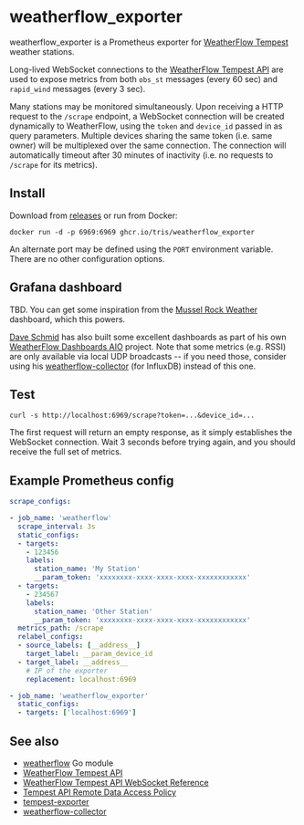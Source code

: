 # weatherflow_exporter

weatherflow_exporter is a Prometheus exporter for
[WeatherFlow Tempest](https://weatherflow.com/tempest-home-weather-system/)
weather stations.

Long-lived WebSocket connections to the
[WeatherFlow Tempest API](https://weatherflow.github.io/Tempest/) are used to
expose metrics from both `obs_st` messages (every 60 sec) and `rapid_wind`
messages (every 3 sec).

Many stations may be monitored simultaneously.  Upon receiving a HTTP request
to the `/scrape` endpoint, a WebSocket connection will be created dynamically
to WeatherFlow, using the `token` and `device_id` passed in as query parameters.
Multiple devices sharing the same token (i.e. same owner) will be multiplexed
over the same connection.  The connection will automatically timeout after 30
minutes of inactivity (i.e. no requests to `/scrape` for its metrics).

## Install

Download from [releases](https://github.com/tris/weatherflow_exporter/releases)
or run from Docker:

```
docker run -d -p 6969:6969 ghcr.io/tris/weatherflow_exporter
```

An alternate port may be defined using the `PORT` environment variable.  There
are no other configuration options.

## Grafana dashboard

TBD.  You can get some inspiration from the
[Mussel Rock Weather](https://mr.ethereal.net) dashboard, which this powers.

[Dave Schmid](https://github.com/lux4rd0) has also built some excellent
dashboards as part of his own
[WeatherFlow Dashboards AIO](https://github.com/lux4rd0/weatherflow-dashboards-aio)
project.  Note that some metrics (e.g. RSSI) are only available via local UDP
broadcasts -- if you need those, consider using his
[weatherflow-collector](https://github.com/lux4rd0/weatherflow-collector) (for
InfluxDB) instead of this one.

## Test

```
curl -s http://localhost:6969/scrape?token=...&device_id=...
```

The first request will return an empty response, as it simply establishes the
WebSocket connection.  Wait 3 seconds before trying again, and you should
receive the full set of metrics.

## Example Prometheus config

```yaml
scrape_configs:

- job_name: 'weatherflow'
  scrape_interval: 3s
  static_configs:
  - targets:
    - 123456
    labels:
      station_name: 'My Station'
      __param_token: 'xxxxxxxx-xxxx-xxxx-xxxx-xxxxxxxxxxxx'
  - targets: 
    - 234567
    labels:
      station_name: 'Other Station'
      __param_token: 'xxxxxxxx-xxxx-xxxx-xxxx-xxxxxxxxxxxx'
  metrics_path: /scrape
  relabel_configs:
  - source_labels: [__address__]
    target_label: __param_device_id
  - target_label: __address__
    # IP of the exporter
    replacement: localhost:6969

- job_name: 'weatherflow_exporter'
  static_configs:
  - targets: ['localhost:6969']
```

## See also

- [weatherflow](https://github.com/tris/weatherflow) Go module
- [WeatherFlow Tempest API](https://weatherflow.github.io/Tempest/)
- [WeatherFlow Tempest API WebSocket Reference](https://weatherflow.github.io/Tempest/api/ws.html)
- [Tempest API Remote Data Access Policy](https://weatherflow.github.io/Tempest/api/remote-developer-policy.html)
- [tempest-exporter](https://github.com/nalbury/tempest-exporter)
- [weatherflow-collector](https://github.com/lux4rd0/weatherflow-collector)
